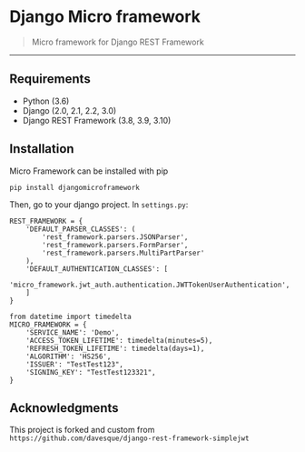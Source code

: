 # Django Micro framework
> Micro framework for Django REST Framework

---
## Requirements
- Python (3.6)
- Django (2.0, 2.1, 2.2, 3.0)
- Django REST Framework (3.8, 3.9, 3.10)

## Installation
Micro Framework can be installed with pip
```
pip install djangomicroframework
```

Then, go to your django project. In `settings.py`:
```
REST_FRAMEWORK = {
    'DEFAULT_PARSER_CLASSES': (
        'rest_framework.parsers.JSONParser',
        'rest_framework.parsers.FormParser',
        'rest_framework.parsers.MultiPartParser'
    ),
    'DEFAULT_AUTHENTICATION_CLASSES': [
        'micro_framework.jwt_auth.authentication.JWTTokenUserAuthentication',
    ]
}

from datetime import timedelta
MICRO_FRAMEWORK = {
    'SERVICE_NAME': 'Demo',
    'ACCESS_TOKEN_LIFETIME': timedelta(minutes=5),
    'REFRESH_TOKEN_LIFETIME': timedelta(days=1),
    'ALGORITHM': 'HS256',
    'ISSUER': "TestTest123",
    'SIGNING_KEY': "TestTest123321",
}
```

## Acknowledgments

This project is forked and custom from `https://github.com/davesque/django-rest-framework-simplejwt`